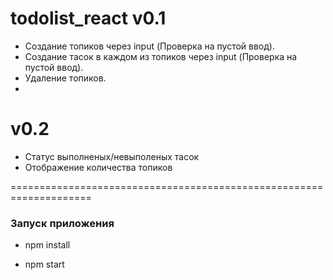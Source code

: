 # todolist_react v0.1

* Создание топиков через input (Проверка на пустой ввод).
* Создание тасок в каждом из топиков через input (Проверка на пустой ввод).
* Удаление топиков.
* 
# v0.2 

* Статус выполненых/невыполеных тасок
* Отображение количества топиков

====================================================================
### Запуск приложения

* npm install

* npm start
